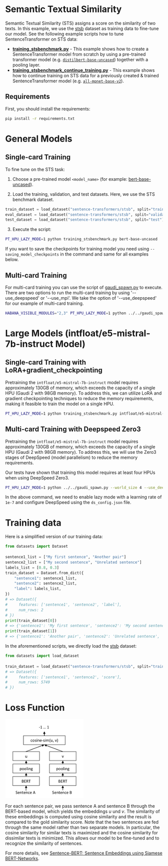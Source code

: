 # Semantic Textual Similarity

Semantic Textual Similarity (STS) assigns a score on the similarity of two texts. In this example, we use the [stsb](https://huggingface.co/datasets/sentence-transformers/stsb) dataset as training data to fine-tune our model. See the following example scripts how to tune SentenceTransformer on STS data:

- **[training_stsbenchmark.py](training_stsbenchmark.py)** - This example shows how to create a SentenceTransformer model from scratch by using a pre-trained transformer model (e.g. [`distilbert-base-uncased`](https://huggingface.co/distilbert/distilbert-base-uncased)) together with a pooling layer.
- **[training_stsbenchmark_continue_training.py](training_stsbenchmark_continue_training.py)** - This example shows how to continue training on STS data for a previously created & trained SentenceTransformer model (e.g. [`all-mpnet-base-v2`](https://huggingface.co/sentence-transformers/all-mpnet-base-v2)).

## Requirements

First, you should install the requirements:
```bash
pip install -r requirements.txt
```

# General Models

## Single-card Training

To fine tune on the STS task:

1. Choose a pre-trained model `<model_name>` (for example: [bert-base-uncased](https://huggingface.co/google-bert/bert-base-uncased)).

2. Load the training, validation, and test datasets. Here, we use the STS benchmark dataset.

```python
train_dataset = load_dataset("sentence-transformers/stsb", split="train")
eval_dataset = load_dataset("sentence-transformers/stsb", split="validation")
test_dataset = load_dataset("sentence-transformers/stsb", split="test")
```

3. Execute the script:

```bash
PT_HPU_LAZY_MODE=1 python training_stsbenchmark.py bert-base-uncased
```
If you want to save the checkpoints for training model you need using `--saving_model_checkpoints` in the command and same for all examples below.

## Multi-card Training

For multi-card training you can use the script of [gaudi_spawn.py](https://github.com/huggingface/optimum-habana/blob/v1.20-release/examples/gaudi_spawn.py) to execute. There are two options to run the multi-card training by using '--use_deepspeed' or '--use_mpi'. We take the option of '--use_deepspeed' for our example of  multi-card training.

```bash
HABANA_VISIBLE_MODULES="2,3" PT_HPU_LAZY_MODE=1 python ../../gaudi_spawn.py --use_deepspeed --world_size 2 training_stsbenchmark.py bert-base-uncased
```


# Large Models (intfloat/e5-mistral-7b-instruct Model)

## Single-card Training with LoRA+gradient_checkpointing

Pretraining the `intfloat/e5-mistral-7b-instruct` model requires approximately 130GB of memory, which exceeds the capacity of a single HPU (Gaudi 2 with 98GB memory). To address this, we can utilize LoRA and gradient checkpointing techniques to reduce the memory requirements, making it feasible to train the model on a single HPU.

```bash
PT_HPU_LAZY_MODE=1 python training_stsbenchmark.py intfloat/e5-mistral-7b-instruct --peft --lora_target_modules "q_proj" "k_proj" "v_proj"
```

## Multi-card Training with Deepspeed Zero3

Pretraining the `intfloat/e5-mistral-7b-instruct` model requires approximately 130GB of memory, which exceeds the capacity of a single HPU (Gaudi 2 with 98GB memory). To address this, we will use the Zero3 stages of DeepSpeed (model parallelism) to reduce the memory requirements.

Our tests have shown that training this model requires at least four HPUs when using DeepSpeed Zero3.

```bash
PT_HPU_LAZY_MODE=1 python ../../gaudi_spawn.py --world_size 4 --use_deepspeed training_stsbenchmark.py intfloat/e5-mistral-7b-instruct --deepspeed ds_config.json --bf16 --no-use_hpu_graphs_for_training --learning_rate 1e-7
```

In the above command, we need to enable lazy mode with a learning rate of `1e-7` and configure DeepSpeed using the `ds_config.json` file. 

# Training data

Here is a simplified version of our training data:

```python
from datasets import Dataset

sentence1_list = ["My first sentence", "Another pair"]
sentence2_list = ["My second sentence", "Unrelated sentence"]
labels_list = [0.8, 0.3]
train_dataset = Dataset.from_dict({
    "sentence1": sentence1_list,
    "sentence2": sentence2_list,
    "label": labels_list,
})
# => Dataset({
#     features: ['sentence1', 'sentence2', 'label'],
#     num_rows: 2
# })
print(train_dataset[0])
# => {'sentence1': 'My first sentence', 'sentence2': 'My second sentence', 'label': 0.8}
print(train_dataset[1])
# => {'sentence1': 'Another pair', 'sentence2': 'Unrelated sentence', 'label': 0.3}
```

In the aforementioned scripts, we directly load the [stsb](https://huggingface.co/datasets/sentence-transformers/stsb) dataset:

```python
from datasets import load_dataset

train_dataset = load_dataset("sentence-transformers/stsb", split="train")
# => Dataset({
#     features: ['sentence1', 'sentence2', 'score'],
#     num_rows: 5749
# })
```

# Loss Function

<img src="https://raw.githubusercontent.com/UKPLab/sentence-transformers/master/docs/img/SBERT_Siamese_Network.png" alt="SBERT Siamese Network Architecture" width="250"/>

For each sentence pair, we pass sentence A and sentence B through the BERT-based model, which yields the embeddings _u_ und _v_. The similarity of these embeddings is computed using cosine similarity and the result is compared to the gold similarity score. Note that the two sentences are fed through the same model rather than two separate models. In particular, the cosine similarity for similar texts is maximized and the cosine similarity for dissimilar texts is minimized. This allows our model to be fine-tuned and to recognize the similarity of sentences.

For more details, see [Sentence-BERT: Sentence Embeddings using Siamese BERT-Networks](https://arxiv.org/abs/1908.10084).


